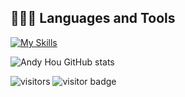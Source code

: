 <!-- [![GitHub WidgetBox](https://github-widgetbox.vercel.app/api/profile?username=it-andy-hou&data=followers,repositories,stars,commits)](https://github.com/it-andy-hou) -->

## 👨🏻‍💻 Languages and Tools
[![My Skills](https://skillicons.dev/icons?i=linux,bash,powershell,html,js,css,github,md,&theme=light)]()

![Andy Hou GitHub stats](https://github-readme-stats.vercel.app/api?username=it-andy-hou&show_icons=true&theme=tokyonight)

<!-- ![](https://github-profile-summary-cards.vercel.app/api/cards/profile-details?username=it-andy-hou&theme=monokai) -->


<!-- 访问计数 -->
<!--![visitors](https://visitor-badge.glitch.me/badge?page_id=it-andy-hou&left_color=green&right_color=red)-->
![visitors](https://visitor-badge.laobi.icu/badge?page_id=it-andy-hou&left_color=green&right_color=red)
![visitor badge](https://visitor-badge.laobi.icu/badge?page_id=it-andy-hou.visitor-badge&left_color=red&right_color=green) 

<!--
**it-andy-hou/it-andy-hou** is a ✨ _special_ ✨ repository because its `README.md` (this file) appears on your GitHub profile.

Here are some ideas to get you started:

- 🔭 I’m currently working on ...
- 🌱 I’m currently learning ...
- 👯 I’m looking to collaborate on ...
- 🤔 I’m looking for help with ...
- 💬 Ask me about ...
- 📫 How to reach me: ...
- 😄 Pronouns: ...
- ⚡ Fun fact: ...
-->
